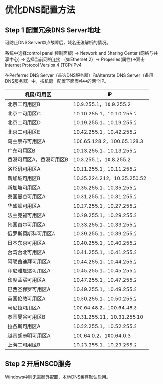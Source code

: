 # 优化DNS配置方法

## Step 1  配置冗余DNS Server地址

可防止DNS Server单点故障后，域名无法解析的情况。

系统中选择control panel(控制面板) -\> Network and Sharing Center (网络与共享中心) -\>
选择当前网络连接 （如Ethernet 2）-\> Properies(属性)-\>双击Internet Protocol
Version 4 (TCP/IPv4)

在Perferred DNS Server（首选DNS服务器）和Alternate DNS
Server（备用DNS服务器）中，按机房，配置下面表格中的两个IP。

| 机房/可用区              | IP                          |
| ------------------------ | --------------------------- |
| 北京二可用区B            | 10.9.255.1，10.9.255.2      |
| 北京二可用区C            | 10.10.255.1，10.10.255.2    |
| 北京二可用区D            | 10.19.255.1，10.19.255.2    |
| 北京二可用区E            | 10.42.255.1，10.42.255.2    |
| 乌兰察布可用区A          | 100.65.128.2，100.65.128.3  |
| 广东可用区B              | 10.13.255.1，10.13.255.2    |
| 香港可用区A，香港可用区B | 10.8.255.1，10.8.255.2      |
| 洛杉矶可用区A            | 10.11.255.1，10.11.255.2    |
| 新加坡可用区B            | 10.35.224.212，10.35.250.52 |
| 新加坡可用区A            | 10.35.255.1，10.35.255.2    |
| 泰国曼谷可用区A          | 10.31.255.1，10.31.255.2    |
| 华盛顿可用区A            | 10.27.255.1，10.27.255.2    |
| 法兰克福可用区A          | 10.29.255.1，10.29.255.2    |
| 韩国首尔可用区A          | 10.33.255.1，10.33.255.2    |
| 俄罗斯莫斯科可用区A      | 10.39.255.1，10.39.255.2    |
| 日本东京可用区A          | 10.40.255.1，10.40.255.2    |
| 台湾台北可用区A          | 10.41.255.1，10.41.255.2    |
| 阿联酋迪拜可用区A        | 10.44.255.1，10.44.255.2    |
| 印尼雅加达可用区A        | 10.45.255.1，10.45.255.2    |
| 印度孟买可用区A          | 10.47.255.1，10.47.255.2    |
| 巴西圣保罗可用区A        | 10.49.255.1，10.49.255.2    |
| 英国伦敦可用区A          | 10.50.255.1，10.50.255.2    |
| 马尼拉可用区A            | 100.64.48.2，100.64.48.3    |
| 泰国曼谷可用区B          | 10.31.255.11，10.31.255.10  |
| 拉各斯可用区A            | 10.52.255.1，10.52.255.2    |
| 越南胡志明可用区A        | 100.64.0.2，100.64.0.3      |
| 上海二可用区B            | 10.23.255.1，10.23.255.2    |

## Step 2  开启NSCD服务

Windows中则无需额外配置，本地DNS缓存默认启用。
